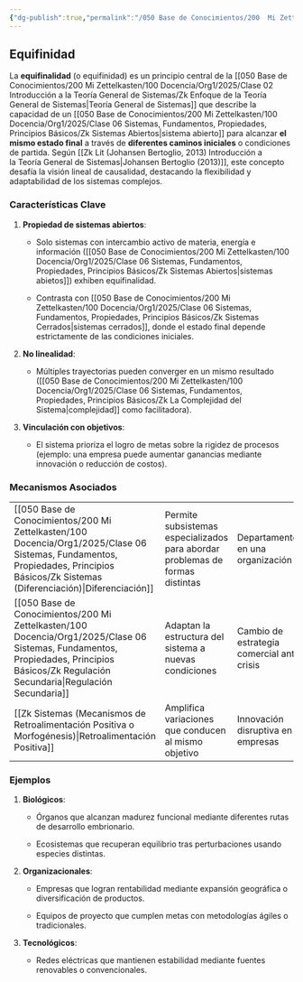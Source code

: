```yaml
---
{"dg-publish":true,"permalink":"/050 Base de Conocimientos/200  Mi Zettelkasten/100 Docencia/Org1/2025/Clase 06 Sistemas, Fundamentos, Propiedades, Principios Básicos/Zk Sistemas (Equifinidad)/","tags":["digitalGarden"]}
---
```


## Equifinidad

La **equifinalidad** (o equifinidad) es un principio central de la [[050 Base de Conocimientos/200  Mi Zettelkasten/100 Docencia/Org1/2025/Clase 02 Introducción a la Teoría General de Sistemas/Zk Enfoque de la Teoría General de Sistemas\|Teoría General de Sistemas]] que describe la capacidad de un [[050 Base de Conocimientos/200  Mi Zettelkasten/100 Docencia/Org1/2025/Clase 06 Sistemas, Fundamentos, Propiedades, Principios Básicos/Zk Sistemas Abiertos\|sistema abierto]] para alcanzar **el mismo estado final** a través de **diferentes caminos iniciales** o condiciones de partida. Según [[Zk Lit (Johansen Bertoglio, 2013) Introducción a la Teoría General de Sistemas\|Johansen Bertoglio (2013)]], este concepto desafía la visión lineal de causalidad, destacando la flexibilidad y adaptabilidad de los sistemas complejos.

### **Características Clave**

1. **Propiedad de sistemas abiertos**:
    
    - Solo sistemas con intercambio activo de materia, energía e información ([[050 Base de Conocimientos/200  Mi Zettelkasten/100 Docencia/Org1/2025/Clase 06 Sistemas, Fundamentos, Propiedades, Principios Básicos/Zk Sistemas Abiertos\|sistemas abietos]]) exhiben equifinalidad.
        
    - Contrasta con [[050 Base de Conocimientos/200  Mi Zettelkasten/100 Docencia/Org1/2025/Clase 06 Sistemas, Fundamentos, Propiedades, Principios Básicos/Zk Sistemas Cerrados\|sistemas cerrados]], donde el estado final depende estrictamente de las condiciones iniciales.
        
2. **No linealidad**:
    
    - Múltiples trayectorias pueden converger en un mismo resultado ([[050 Base de Conocimientos/200  Mi Zettelkasten/100 Docencia/Org1/2025/Clase 06 Sistemas, Fundamentos, Propiedades, Principios Básicos/Zk La Complejidad del Sistema\|complejidad]] como facilitadora).
        
3. **Vinculación con objetivos**:
    
    - El sistema prioriza el logro de metas sobre la rigidez de procesos (ejemplo: una empresa puede aumentar ganancias mediante innovación o reducción de costos).


### Mecanismos Asociados

|                                                                                                       |                                                                               |                                            |
| ----------------------------------------------------------------------------------------------------- | ----------------------------------------------------------------------------- | ------------------------------------------ |
| [[050 Base de Conocimientos/200  Mi Zettelkasten/100 Docencia/Org1/2025/Clase 06 Sistemas, Fundamentos, Propiedades, Principios Básicos/Zk Sistemas (Diferenciación)\|Diferenciación]]                                                      | Permite subsistemas especializados para abordar problemas de formas distintas | Departamentos en una organización          |
| [[050 Base de Conocimientos/200  Mi Zettelkasten/100 Docencia/Org1/2025/Clase 06 Sistemas, Fundamentos, Propiedades, Principios Básicos/Zk Regulación Secundaria\|Regulación Secundaria]]                                                   | Adaptan la estructura del sistema a nuevas condiciones                        | Cambio de estrategia comercial ante crisis |
| [[Zk Sistemas (Mecanismos de Retroalimentación Positiva o Morfogénesis)\|Retroalimentación Positiva]] | Amplifica variaciones que conducen al mismo objetivo                          | Innovación disruptiva en empresas          |

### **Ejemplos**

1. **Biológicos**:
    
    - Órganos que alcanzan madurez funcional mediante diferentes rutas de desarrollo embrionario.
    
    - Ecosistemas que recuperan equilibrio tras perturbaciones usando especies distintas.
        
2. **Organizacionales**:
    
    - Empresas que logran rentabilidad mediante expansión geográfica o diversificación de productos.
        
    - Equipos de proyecto que cumplen metas con metodologías ágiles o tradicionales.
        
3. **Tecnológicos**:
    
    - Redes eléctricas que mantienen estabilidad mediante fuentes renovables o convencionales.